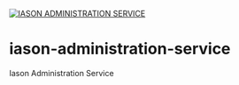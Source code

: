 [![IASON ADMINISTRATION SERVICE](https://circleci.com/gh/vbalaji215/iason-administration-service.svg?style=svg)](https://app.circleci.com/pipelines/github/vbalaji215/iason-administration-service)
# iason-administration-service
Iason Administration Service
